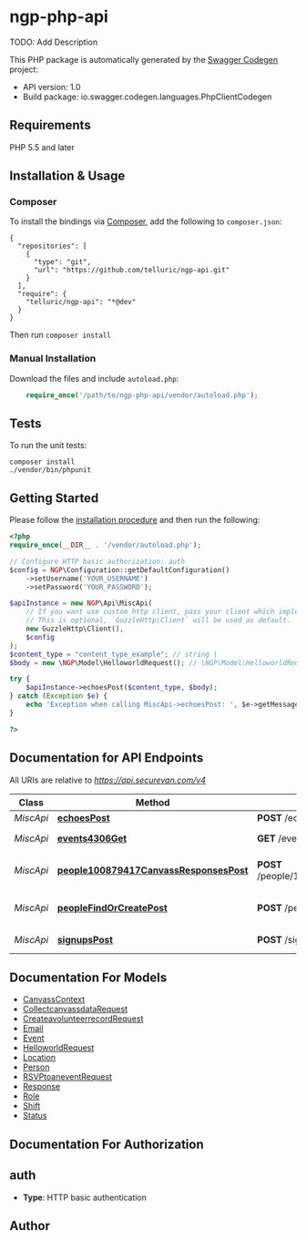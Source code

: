 # ngp-php-api
TODO: Add Description

This PHP package is automatically generated by the [Swagger Codegen](https://github.com/swagger-api/swagger-codegen) project:

- API version: 1.0
- Build package: io.swagger.codegen.languages.PhpClientCodegen

## Requirements

PHP 5.5 and later

## Installation & Usage
### Composer

To install the bindings via [Composer](http://getcomposer.org/), add the following to `composer.json`:

```
{
  "repositories": [
    {
      "type": "git",
      "url": "https://github.com/telluric/ngp-api.git"
    }
  ],
  "require": {
    "telluric/ngp-api": "*@dev"
  }
}
```

Then run `composer install`

### Manual Installation

Download the files and include `autoload.php`:

```php
    require_once('/path/to/ngp-php-api/vendor/autoload.php');
```

## Tests

To run the unit tests:

```
composer install
./vendor/bin/phpunit
```

## Getting Started

Please follow the [installation procedure](#installation--usage) and then run the following:

```php
<?php
require_once(__DIR__ . '/vendor/autoload.php');

// Configure HTTP basic authorization: auth
$config = NGP\Configuration::getDefaultConfiguration()
    ->setUsername('YOUR_USERNAME')
    ->setPassword('YOUR_PASSWORD');

$apiInstance = new NGP\Api\MiscApi(
    // If you want use custom http client, pass your client which implements `GuzzleHttp\ClientInterface`.
    // This is optional, `GuzzleHttp\Client` will be used as default.
    new GuzzleHttp\Client(),
    $config
);
$content_type = "content_type_example"; // string | 
$body = new \NGP\Model\HelloworldRequest(); // \NGP\Model\HelloworldRequest | 

try {
    $apiInstance->echoesPost($content_type, $body);
} catch (Exception $e) {
    echo 'Exception when calling MiscApi->echoesPost: ', $e->getMessage(), PHP_EOL;
}

?>
```

## Documentation for API Endpoints

All URIs are relative to *https://api.securevan.com/v4*

Class | Method | HTTP request | Description
------------ | ------------- | ------------- | -------------
*MiscApi* | [**echoesPost**](docs/Api/MiscApi.md#echoespost) | **POST** /echoes | Hello world
*MiscApi* | [**events4306Get**](docs/Api/MiscApi.md#events4306get) | **GET** /events/4306 | Get event details
*MiscApi* | [**people100879417CanvassResponsesPost**](docs/Api/MiscApi.md#people100879417canvassresponsespost) | **POST** /people/100879417/canvassResponses | Collect canvass data
*MiscApi* | [**peopleFindOrCreatePost**](docs/Api/MiscApi.md#peoplefindorcreatepost) | **POST** /people/findOrCreate | Create a volunteer record
*MiscApi* | [**signupsPost**](docs/Api/MiscApi.md#signupspost) | **POST** /signups | RSVP to an event


## Documentation For Models

 - [CanvassContext](docs/Model/CanvassContext.md)
 - [CollectcanvassdataRequest](docs/Model/CollectcanvassdataRequest.md)
 - [CreateavolunteerrecordRequest](docs/Model/CreateavolunteerrecordRequest.md)
 - [Email](docs/Model/Email.md)
 - [Event](docs/Model/Event.md)
 - [HelloworldRequest](docs/Model/HelloworldRequest.md)
 - [Location](docs/Model/Location.md)
 - [Person](docs/Model/Person.md)
 - [RSVPtoaneventRequest](docs/Model/RSVPtoaneventRequest.md)
 - [Response](docs/Model/Response.md)
 - [Role](docs/Model/Role.md)
 - [Shift](docs/Model/Shift.md)
 - [Status](docs/Model/Status.md)


## Documentation For Authorization


## auth

- **Type**: HTTP basic authentication


## Author




